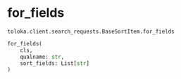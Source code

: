 # for_fields
`toloka.client.search_requests.BaseSortItem.for_fields`

```python
for_fields(
    cls,
    qualname: str,
    sort_fields: List[str]
)
```


